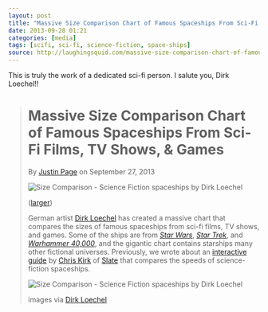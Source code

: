 ```yaml
---
layout: post
title: "Massive Size Comparison Chart of Famous Spaceships From Sci-Fi Films, TV Shows, &amp; Games"
date: 2013-09-28 01:21
categories: [media]
tags: [scifi, sci-fi, science-fiction, space-ships]
source: http://laughingsquid.com/massive-size-comparison-chart-of-famous-sci-fi-spaceships-from-films-tv-shows-games/
---
```

This is truly the work of a dedicated sci-fi person. I salute you,
Dirk Loechel!!


> Massive Size Comparison Chart of Famous Spaceships From Sci-Fi Films, TV Shows, & Games
> =======================================================================================
> 
> By [Justin Page](http://laughingsquid.com/author/justinrampage/ "Justin Page") on
> September 27, 2013
> 
> [](http://dirkloechel.deviantart.com/art/Size-Comparison-Science-Fiction-spaceships-398790051)
> 
> ![Size Comparison - Science Fiction spaceships by Dirk Loechel](http://laughingsquid.com/wp-content/uploads/2013/09/size_comparison___science_fiction_spaceships_by_dirkloechel-d6lfgdf.jpg)
> 
> ([larger](http://fc07.deviantart.net/fs71/f/2013/269/a/b/size_comparison___science_fiction_spaceships_by_dirkloechel-d6lfgdf.jpg))
> 
> German artist [Dirk Loechel](http://dirkloechel.deviantart.com/) has
> created a massive chart that compares the sizes of famous spaceships
> from sci-fi films, TV shows, and games. Some of the ships are from
> [*Star Wars*](http://www.StarWars.com), [*Star Trek*](http://www.startrek.com/), and [*Warhammer 40,000*](http://en.wikipedia.org/wiki/Warhammer_40,000), and the
> gigantic chart contains starships many other fictional universes.
> Previously, we wrote about an [interactive guide](http://laughingsquid.com/the-ultimate-spaceship-face-off-interactive-guide-for-comparing-the-speeds-of-famed-sci-fi-ships/)
> by [Chris Kirk](https://twitter.com/cperryk) of
> [Slate](http://www.slate.com/) that compares the speeds of
> science-fiction spaceships.
> 
> [](http://dirkloechel.deviantart.com/art/Size-Comparison-Science-Fiction-spaceships-398790051)
> 
> ![Size Comparison - Science Fiction spaceships by Dirk Loechel](http://laughingsquid.com/wp-content/uploads/2013/09/size_comparison___science_fiction_spaceships_by_dirkloechel-d6lfgdf-1.jpg)
> 
> images via [Dirk Loechel](http://dirkloechel.deviantart.com/)

